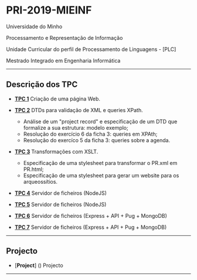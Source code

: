 # PRI-2019-MIEINF    
Universidade do Minho

Processamento e Representação de Informação 

Unidade Curricular do perfil de Processamento de Linguagens - [PLC]

Mestrado Integrado em Engenharia Informática


---
## Descrição dos TPC

- [**TPC 1**](https://github.com/Dukawp/PRI-2019/tree/master/TPC%201/PRI2019-2020-A63129-T1) Criação de uma página Web.

- [**TPC 2**](https://github.com/Dukawp/PRI-2019/tree/master/TPC%202) DTDs para validação de XML e queries XPath.
  - Análise de um "project record" e especificação de um DTD que formalize a sua estrutura: modelo exemplo;
  - Resolução do exercício 6 da ficha 3: queries em XPAth;
  - Resolução do exercíco 5 da ficha 3: queries sobre a agenda.
  
- [**TPC 3**](https://github.com/Dukawp/PRI-2019/tree/master/TPC%203) Transformações com XSLT.
  - Especificação de uma stylesheet para transformar o PR.xml em PR.html;
  - Especificação de uma stylesheet para gerar um website para os arqueossítios.

- [**TPC 4**](https://github.com/Dukawp/PRI-2019/tree/master/TPC%204) Servidor de ficheiros (NodeJS)

- [**TPC 5**](https://github.com/Dukawp/PRI-2019/tree/master/TPC%205) Servidor de ficheiros (NodeJS)

- [**TPC 6**](https://github.com/Dukawp/PRI-2019/tree/master/TPC%206) Servidor de ficheiros (Express + API + Pug + MongoDB)

- [**TPC 7**](https://github.com/Dukawp/PRI-2019/tree/master/TPC%207) Servidor de ficheiros (Express + API + Pug + MongoDB)

---
## Projecto

- [**Project**] () Projecto

---
